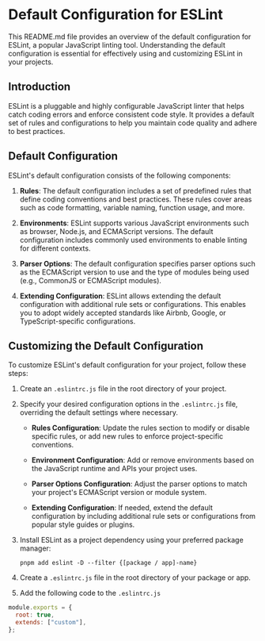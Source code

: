 # Default Configuration for ESLint

This README.md file provides an overview of the default configuration for ESLint, a popular JavaScript linting tool. Understanding the default configuration is essential for effectively using and customizing ESLint in your projects.

## Introduction

ESLint is a pluggable and highly configurable JavaScript linter that helps catch coding errors and enforce consistent code style. It provides a default set of rules and configurations to help you maintain code quality and adhere to best practices.

## Default Configuration

ESLint's default configuration consists of the following components:

1. **Rules**: The default configuration includes a set of predefined rules that define coding conventions and best practices. These rules cover areas such as code formatting, variable naming, function usage, and more.

2. **Environments**: ESLint supports various JavaScript environments such as browser, Node.js, and ECMAScript versions. The default configuration includes commonly used environments to enable linting for different contexts.

3. **Parser Options**: The default configuration specifies parser options such as the ECMAScript version to use and the type of modules being used (e.g., CommonJS or ECMAScript modules).

4. **Extending Configuration**: ESLint allows extending the default configuration with additional rule sets or configurations. This enables you to adopt widely accepted standards like Airbnb, Google, or TypeScript-specific configurations.

## Customizing the Default Configuration

To customize ESLint's default configuration for your project, follow these steps:

1. Create an `.eslintrc.js` file in the root directory of your project.

2. Specify your desired configuration options in the `.eslintrc.js` file, overriding the default settings where necessary.

   - **Rules Configuration**: Update the rules section to modify or disable specific rules, or add new rules to enforce project-specific conventions.

   - **Environment Configuration**: Add or remove environments based on the JavaScript runtime and APIs your project uses.

   - **Parser Options Configuration**: Adjust the parser options to match your project's ECMAScript version or module system.

   - **Extending Configuration**: If needed, extend the default configuration by including additional rule sets or configurations from popular style guides or plugins.

3. Install ESLint as a project dependency using your preferred package manager:

   ```shell
   pnpm add eslint -D --filter {[package / app]-name}
   ```

4. Create a `.eslintrc.js` file in the root directory of your package or app.

5. Add the following code to the `.eslintrc.js`

```js
module.exports = {
  root: true,
  extends: ["custom"],
};
```

